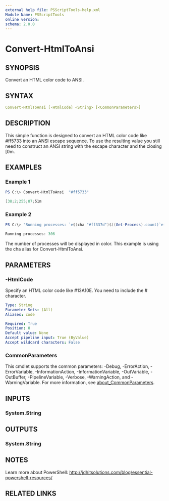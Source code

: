 ```yaml
---
external help file: PSScriptTools-help.xml
Module Name: PSScriptTools
online version:
schema: 2.0.0
---
```


# Convert-HtmlToAnsi

## SYNOPSIS

Convert an HTML color code to ANSI.

## SYNTAX

```yaml
Convert-HtmlToAnsi [-HtmlCode] <String> [<CommonParameters>]
```

## DESCRIPTION

This simple function is designed to convert an HTML color code like #ff5733 into an ANSI escape sequence. To use the resulting value you still need to construct an ANSI string with the escape character and the closing [0m.

## EXAMPLES

### Example 1

```powershell
PS C:\> Convert-HtmlToAnsi  "#ff5733"

[38;2;255;87;51m
```

### Example 2

```powershell
PS C:\> "Running processes: `e$(cha "#ff337d")$((Get-Process).count)`e[0m"

Running processes: 306
```

The number of processes will be displayed in color. This example is using the cha alias for Convert-HtmlToAnsi.

## PARAMETERS

### -HtmlCode

Specify an HTML color code like #13A10E. You need to include the # character.

```yaml
Type: String
Parameter Sets: (All)
Aliases: code

Required: True
Position: 0
Default value: None
Accept pipeline input: True (ByValue)
Accept wildcard characters: False
```

### CommonParameters

This cmdlet supports the common parameters: -Debug, -ErrorAction, -ErrorVariable, -InformationAction, -InformationVariable, -OutVariable, -OutBuffer, -PipelineVariable, -Verbose, -WarningAction, and -WarningVariable. For more information, see [about_CommonParameters](http://go.microsoft.com/fwlink/?LinkID=113216).

## INPUTS

### System.String

## OUTPUTS

### System.String

## NOTES

Learn more about PowerShell: http://jdhitsolutions.com/blog/essential-powershell-resources/

## RELATED LINKS
